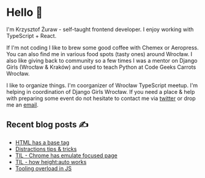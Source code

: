 # Hello 👋

I'm Krzysztof Żuraw - self-taught frontend developer. I enjoy working with TypeScript + React.

If I'm not coding I like to brew some good coffee with Chemex or Aeropress. You can also find me in
various food spots (tasty ones) around Wrocław. I also like giving back to community so a few times
I was a mentor on Django Girls (Wrocław & Kraków) and used to teach Python at Code Geeks Carrots Wrocław.

I like to organize things. I'm coorganizer of Wrocław TypeScript meetup.
I'm helping in coordination of Django Girls Wrocław.
If you need a place & help with preparing some event do not hesitate to contact me via
[twitter](https://twitter.com/krzysztof_zuraw) or drop me an [email](mailto:github@kzuraw.com).

## Recent blog posts ✍️

<!-- FEED-START -->
- [HTML has a base tag](https://krzysztofzuraw.com/blog/2021/html-base-tag)
- [Distractions tips & tricks](https://krzysztofzuraw.com/blog/2021/distractions-tips-tricks)
- [TIL - Chrome has emulate focused page](https://krzysztofzuraw.com/blog/2020/chrome-emulate-focused-page)
- [TIL - how height:auto works](https://krzysztofzuraw.com/blog/2020/height-auto)
- [Tooling overload in JS](https://krzysztofzuraw.com/blog/2020/tooling-overload-js)
<!-- FEED-END -->
